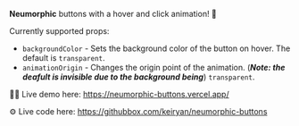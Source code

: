 **Neumorphic** buttons with a hover and click animation! 📄

Currently supported props:

* ```backgroundColor``` - Sets the background color of the button on hover. The default is ```transparent```.
* ```animationOrigin``` - Changes the origin point of the animation. (**_Note: the deafult is invisible due to the background being_**) ```transparent```.

🧑‍💻 Live demo here: https://neumorphic-buttons.vercel.app/

⚙️ Live code here: https://githubbox.com/keiryan/neumorphic-buttons
